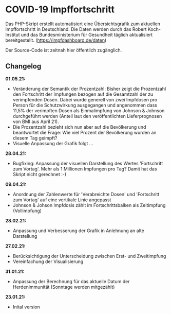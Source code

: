 # COVID-19 Impffortschritt
Das PHP-Skript erstellt automatisiert eine Übersichtsgrafik zum aktuellen Impffortschritt in Deutschland.
Die Daten werden durch das Robert Koch-Institut und das Bundesministerium für Gesundheit täglich aktualisiert bereitgestellt. (https://impfdashboard.de/daten)

Der Source-Code ist zeitnah hier öffentlich zugänglich.

## Changelog

**01.05.21:**
  * Veränderung der Semantik der Prozentzahl: Bisher zeigt die Prozentzahl den Fortschritt der Impfungen bezogen auf die Gesamtzahl der zu verimpfenden Dosen. Dabei wurde generell von zwei Impfdosen pro Person für die Schutzwirkung ausgegangen und angenommen dass 11,5% der verimpften Dosen als Einmalimpfung von Johnson & Johnson durchgeführt werden (Anteil laut den veröffentlichten Lieferprognosen von BMI aus April 21). 
  * Die Prozentzahl bezieht sich nun aber auf die Bevölkerung und beantwortet die Frage: Wie viel Prozent der Bevölkerung wurden an diesem Tag geimpft?
  * Visuelle Anpassung der Grafik folgt ...

**28.04.21:**
  * Bugfixing: Anpassung der visuellen Darstellung des Wertes 'Fortschritt zum Vortag'. Mehr als 1 Millionen Impfungen pro Tag? Damit hat das Skript nicht gerechnet :-)

**09.04.21:**
  * Anordnung der Zahlenwerte für 'Verabreichte Dosen' und 'Fortschritt zum Vortag' auf eine vertikale Linie angepasst
  * Johnson & Johson Impfdosis zählt im Fortschrittsbalken als Zeitimpfung (Vollimpfung)

**28.02.21:**
  * Anpassung und Verbesserung der Grafik in Anlehnung an alte Darstellung

**27.02.21:**
  * Berücksichtigung der Unterscheidung zwischen Erst- und Zweitimpfung
  * Vereinfachung der Visualisierung
  
**31.01.21:**
  * Anpassung der Berechnung für das aktuelle Datum der Herdenimmunität (Sonntage werden mitgezählt)
 
**23.01.21:** 
  * Inital version
